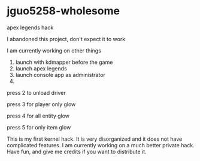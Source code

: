 # jguo5258-wholesome
apex legends hack

I abandoned this project, don't expect it to work

I am currently working on other things

1. launch with kdmapper before the game
2. launch apex legends
3. launch console app as administrator
4.
press 2 to unload driver


press 3 for player only glow


press 4 for all entity glow


press 5 for only item glow


This is my first kernel hack. It is very disorganized and it does not have complicated features. I am currently working on a much better private hack. Have fun, and give me credits if you want to distribute it.


